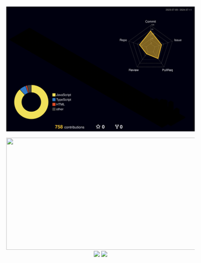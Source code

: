 
![](./profile-3d-contrib/profile-night-rainbow.svg)

<a href="https://github.com/devxb/gitanimals">
<img
  src="https://render.gitanimals.org/farms/Saccharin01"
  width="600"
  height="300"
/>
</a>


<div align="center">
  <div display="gird" grid-template-colmns: 1fr 1fr>
    <img src="https://github-readme-stats.vercel.app/api/top-langs/?username=Saccharin01&exclude_repo=Saccharin01.github.io&layout=compact&theme=tokyonight" />
    <img src="https://github-readme-stats.vercel.app/api?username=Saccharin01&theme=tokyonight&show_icons=true" width="47%"/>
  </div>
</div>
